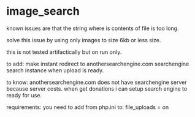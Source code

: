 # image_search

known issues are that the string where is contents of file is too long.

solve this issue by using only images to size 6kb or less size.

this is not tested artifactically but on run only.

to add: make instant redirect to anothersearchengine.com searchengine search instance when upload is ready.

to know: anothersearchengine.com does not have searchengine server because server costs. when get donations i can setup search engine to ready for use.


requirements: you need to add from php.ini to: file_uploads = on
